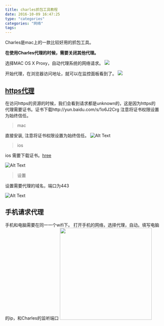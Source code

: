 ```yaml
---
title: charles抓包工具教程
date: 2016-10-09 16:47:25
type: "categories"
categories: "网络"
tags:
---
```



Charles是mac上的一款比较好用的抓包工具。

**在使用Charles代理的时候，需要关闭其他代理。**

选择MAC OS X Proxy，自动代理系统的网络请求。
![](http://o99eh3ii0.bkt.clouddn.com//16-10-9/42022369.jpg)

开始代理，在浏览器访问地址，就可以在监控面板看到了。
![](http://o99eh3ii0.bkt.clouddn.com//16-10-9/22250920.jpg)

## [https代理](https://www.charlesproxy.com/documentation/using-charles/ssl-certificates/)

在访问https的资源的时候，我们会看到请求都是unknown的，这是因为https的代理需要证书。证书下载http://yun.baidu.com/s/1o6J2Crg
注意将证书权限设置为始终信任。

> mac 

直接安装, 注意将证书权限设置为始终信任。
![Alt Text](http://o99eh3ii0.bkt.clouddn.com//public/16-12-7/15128752.jpg ) 

> ios

ios 需要下载证书。[hree](http://www.charlesproxy.com/getssl)

![Alt Text](http://o99eh3ii0.bkt.clouddn.com//public/16-12-7/27964601.jpg ) 

> 设置

设置需要代理的域名，端口为443

![Alt Text](http://o99eh3ii0.bkt.clouddn.com//public/16-12-7/38781483.jpg ) 


## 手机请求代理

手机和电脑需要在同一一个wifi下。
打开手机的网络，选择代理，自动。填写电脑的ip，和Charles的监听端口
<img src="http://o99eh3ii0.bkt.clouddn.com//16-10-10/44283958.jpg" style="width:300px" />
